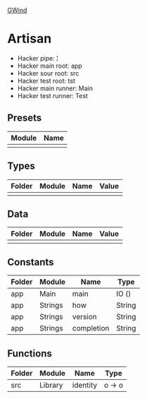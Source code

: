 [GWind](readMe.md)



# Artisan
* Hacker pipe: ¦
* Hacker main root: app
* Hacker sour root: src
* Hacker test root: tst
* Hacker main runner: Main
* Hacker test runner: Test


## Presets
| Module | Name |
|--------|------|
|        |      |


## Types
| Folder | Module | Name | Value |
|--------|--------|------|-------|
|        |        |      |       |


## Data
| Folder | Module | Name | Value |
|--------|--------|------|-------|
|        |        |      |       |


## Constants
| Folder | Module  | Name       | Type   |
|--------|---------|------------|--------|
| app    | Main    | main       | IO ()  |
| app    | Strings | how        | String |
| app    | Strings | version    | String |
| app    | Strings | completion | String |


## Functions
| Folder | Module  | Name     | Type   |
|--------|---------|----------|--------|
| src    | Library | identity | o -> o |
